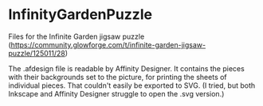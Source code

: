 # InfinityGardenPuzzle

Files for the Infinite Garden jigsaw puzzle (https://community.glowforge.com/t/infinite-garden-jigsaw-puzzle/125011/28)

The .afdesign file is readable by Affinity Designer.  It contains the pieces with their backgrounds set to the picture, for printing the sheets of individual pieces.  That couldn't easily be exported to SVG.  (I tried, but both Inkscape and Affinity Designer struggle to open the .svg version.)
